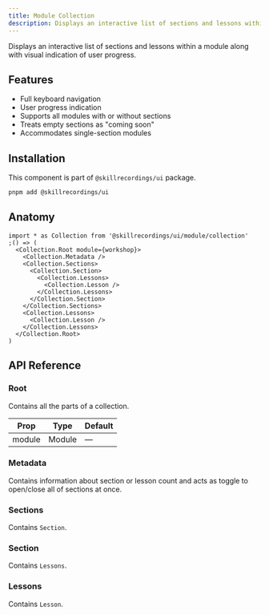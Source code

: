 ```yaml
---
title: Module Collection
description: Displays an interactive list of sections and lessons within a module along with visual indication of user progress.
---
```


Displays an interactive list of sections and lessons within a module along with visual indication of user progress.

## Features

- Full keyboard navigation
- User progress indication
- Supports all modules with or without sections
- Treats empty sections as "coming soon"
- Accommodates single-section modules

## Installation

This component is part of `@skillrecordings/ui` package.

```bash
pnpm add @skillrecordings/ui
```

## Anatomy

```tsx
import * as Collection from '@skillrecordings/ui/module/collection'
;() => (
  <Collection.Root module={workshop}>
    <Collection.Metadata />
    <Collection.Sections>
      <Collection.Section>
        <Collection.Lessons>
          <Collection.Lesson />
        </Collection.Lessons>
      </Collection.Section>
    </Collection.Sections>
    <Collection.Lessons>
      <Collection.Lesson />
    </Collection.Lessons>
  </Collection.Root>
)
```

## API Reference

### Root

Contains all the parts of a collection.

| Prop   | Type   | Default |
| ------ | ------ | ------- |
| module | Module | —       |

### Metadata

Contains information about section or lesson count and acts as toggle to open/close all of sections at once.

### Sections

Contains `Section`.

### Section

Contains `Lessons`.

### Lessons

Contains `Lesson`.
